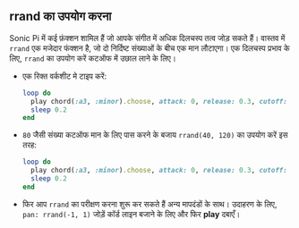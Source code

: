 ## rrand का उपयोग करना

Sonic Pi में कई फ़ंक्शन शामिल हैं जो आपके संगीत में अधिक दिलचस्प तत्व जोड़ सकते हैं। वास्तव में `rrand` एक मजेदार फंक्शन है, जो दो निर्दिष्ट संख्याओं के बीच एक मान लौटाएगा। एक दिलचस्प प्रभाव के लिए, `rrand` का उपयोग करें कटऑफ में उछाल लाने के लिए।

- एक रिक्त वर्कशीट मे टाइप करें:
    
    ```ruby
    loop do
      play chord(:a3, :minor).choose, attack: 0, release: 0.3, cutoff: 80
      sleep 0.2
    end
    ```

- `80` जैसी संख्या कटऑफ मान के लिए पास करने के बजाय `rrand(40, 120)` का उपयोग करें इस तरह:
    
    ```ruby
    loop do
      play chord(:a3, :minor).choose, attack: 0, release: 0.3, cutoff: rrand(40, 120)
      sleep 0.2
    end
    ```

- फिर आप `rrand` का परीक्षण करना शुरू कर सकते हैं अन्य मापदंडों के साथ। उदाहरण के लिए, `pan: rrand(-1, 1)` जोड़ें कॉर्ड लाइन बजाने के लिए और फिर **play** दबाएँ।